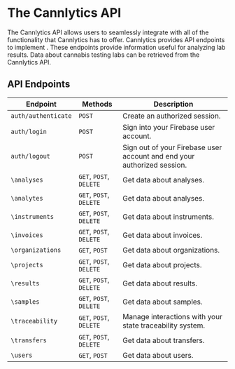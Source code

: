 # The Cannlytics API

The Cannlytics API allows users to seamlessly integrate with all of the functionality that Cannlytics has to offer. Cannlytics provides API endpoints to implement . These endpoints provide information useful for analyzing lab results. Data about cannabis testing labs can be retrieved from the Cannlytics API.

## API Endpoints <a name="endpoints"></a>

| Endpoint | Methods | Description |
| -------- | ------- | ----------- |
| `auth/authenticate`   | `POST`   | Create an authorized session. |
| `auth/login`   | `POST`   | Sign into your Firebase user account. |
| `auth/logout`   | `POST`   | Sign out of your Firebase user account and end your authorized session. |
| `\analyses` | `GET`, `POST`, `DELETE` | Get data about analyses. |
| `\analytes` | `GET`, `POST`, `DELETE` | Get data about analyses. |
| `\instruments` | `GET`, `POST`, `DELETE` | Get data about instruments. |
| `\invoices` | `GET`, `POST`, `DELETE` | Get data about invoices. |
| `\organizations` | `GET`, `POST` | Get data about organizations. |
| `\projects` | `GET`, `POST`, `DELETE` | Get data about projects. |
| `\results` | `GET`, `POST`, `DELETE` | Get data about results. |
| `\samples` | `GET`, `POST`, `DELETE` | Get data about samples. |
| `\traceability` | `GET`, `POST`, `DELETE` | Manage interactions with your state traceability system. |
| `\transfers` | `GET`, `POST`, `DELETE` | Get data about transfers. |
| `\users` | `GET`, `POST` | Get data about users. |

<!-- | `\regulations` | Get regulatory data for different states. | -->
<!-- | `\limits` | Get action limits for certain compounds in different states. | -->
